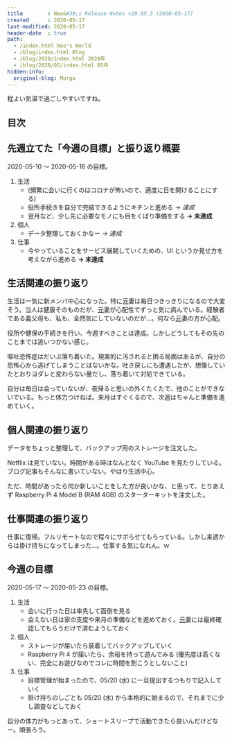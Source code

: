 ```yaml
---
title        : Neo&#39;s Release Notes v29.05.3 (2020-05-17)
created      : 2020-05-17
last-modified: 2020-05-17
header-date  : true
path:
  - /index.html Neo's World
  - /blog/index.html Blog
  - /blog/2020/index.html 2020年
  - /blog/2020/05/index.html 05月
hidden-info:
  original-blog: Murga
---
```


程よい気温で過ごしやすいですね。

## 目次

## 先週立てた「今週の目標」と振り返り概要

2020-05-10 ～ 2020-05-16 の目標。

1. 生活
    - (頻繁に会いに行くのはコロナが怖いので、適度に日を開けることにする)
    - 役所手続きを自分で完結できるようにキチンと進める *→ 達成*
    - 翌月など、少し先に必要なモノにも目をくばり準備をする **→ 未達成**
2. 個人
    - データ整理しておくかなー *→ 達成*
3. 仕事
    - 今やっていることをサービス展開していくための、UI というか見せ方を考えながら進める **→ 未達成**

## 生活関連の振り返り

生活は一気に新メンバ中心になった。特に<ins datetime="2021-03-26T00:00Z">元</ins>妻は毎日つきっきりになるので大変そう。当人は健康そのものだが、<ins datetime="2021-03-26T00:00Z">元</ins>妻が心配性でずっと気に病んでいる。経験者である義父母も、私も、全然気にしていないのだが…。何なら<ins datetime="2021-03-26T00:00Z">元</ins>妻の方が心配。

役所や健保の手続きを行い、今週すべきことは達成。しかしどうしてもその先のことまでは追いつかない感じ。

嘔吐恐怖症はだいぶ落ち着いた。現実的に汚されると困る局面はあるが、自分の恐怖心から逃げてしまうことはないかな。吐き戻しにも遭遇したが、想像していたとおりヨダレと変わらない量だし、落ち着いて対処できている。

自分は毎日は会っていないが、夜帰ると思いの外くたくたで、他のことができないでいる。もっと体力つけねば。来月はすぐくるので、次週はちゃんと準備を進めていく。

## 個人関連の振り返り

データをちょっと整理して、バックアップ用のストレージを注文した。

Netflix は見ていない。時間がある時はなんとなく YouTube を見たりしている。ブログ記事もそんなに書いていない。やはり生活中心。

ただ、時間があったら何か新しいことをした方が良いかな、と思って、とりあえず Raspberry Pi 4 Model B (RAM 4GB) のスターターキットを注文した。

## 仕事関連の振り返り

仕事に復帰。フルリモートなので程々にサボらせてもらっている。しかし来週からは掛け持ちになってしまった…。仕事する気になれん。ｗ

## 今週の目標

2020-05-17 ～ 2020-05-23 の目標。

1. 生活
    - 会いに行った日は率先して面倒を見る
    - 会えない日は家の支度や来月の準備などを進めておく。<ins datetime="2021-03-26T00:00Z">元</ins>妻には最終確認してもらうだけで済むようしておく
2. 個人
    - ストレージが届いたら装着してバックアップしていく
    - Raspberry Pi 4 が届いたら、余裕を持って遊んでみる (優先度は高くない、完全にお遊びなのでコレに時間を割こうとしないこと)
3. 仕事
    - 目標管理が始まったので、05/20 (水) に一旦提出するつもりで記入していく
    - 掛け持ちのしごとも 05/20 (水) から本格的に始まるので、それまでに少し調査などしておく

自分の体力がもっとあって、ショートスリープで活動できたら良いんだけどなー。頑張ろう。
